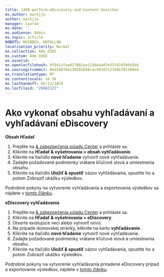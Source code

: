 ```yaml
---
title: 1488-perform-eDiscovery-and-Content-Searches
ms.author: markjjo
author: markjjo
manager: lauraw
ms.date: ''
ms.audience: Admin
ms.topic: article
ROBOTS: NOINDEX, NOFOLLOW
localization_priority: Normal
ms.collection: Adm_O365
ms.custom: Adm_O365
ms.assetid: ''
ms.openlocfilehash: 9f041cfaad17002aa113bb4a07e35fd7d3b6d2bd
ms.sourcegitcommit: 6bd248764239282688cac98347c2356b701389e4
ms.translationtype: MT
ms.contentlocale: sk-SK
ms.lasthandoff: 02/13/2019
ms.locfileid: "29982223"
---
```

# <a name="how-to-perform-content-searches-and-ediscovery-searches"></a>Ako vykonať obsahu vyhľadávaní a vyhľadávaní eDiscovery

**Obsah Hľadať**

1. Prejdite na [& zabezpečenia súladu Center](https://protection.office.com) a prihláste sa.
2. Kliknite na **Hľadať & vyšetrovania > obsah vyhľadávanie**.
3. Kliknite na tlačidlo **nové hľadanie** vytvoriť nové vyhľadávanie.
4. Zadajte požadované podmienky vrátane kľúčové slová a umiestnenia obsahu.  
5. Kliknite na tlačidlo **Uložiť & spustiť** názov vyhľadávania, spustite ho a potom Zobraziť ukážku výsledkov. 
 
Podrobné pokyny na vytvorenie vyhľadávania a exportovania výsledkov sa nájdete v [tomto článku](https://docs.microsoft.com/office365/securitycompliance/content-search).

**eDiscovery vyhľadávania**

1. Prejdite na [& zabezpečenia súladu Center](https://protection.office.com) a prihláste sa.
2. Kliknite na **Hľadať & vyšetrovania > eDiscovery**.
3. Otvorte existujúce veci alebo vytvoriť novú.
4. Na prípade domovskej stránky, kliknite na kartu **vyhľadávanie** .  
5. Kliknite na tlačidlo **nové hľadanie** vytvoriť nové vyhľadávanie.
6. Zadajte požadované podmienky vrátane kľúčové slová a umiestnenia obsahu.  
7. Kliknite na tlačidlo **Uložiť & spustiť** názov vyhľadávania, spustite ho a potom Zobraziť ukážku výsledkov.

Podrobné pokyny na vytvorenie vyhľadávania priradené eDiscovery prípad a exportovanie výsledkov, nájdete v [tomto článku](https://docs.microsoft.com/office365/securitycompliance/ediscovery-cases).